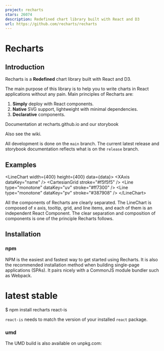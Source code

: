 ```yaml
---
project: recharts
stars: 26074
description: Redefined chart library built with React and D3
url: https://github.com/recharts/recharts
---
```


Recharts
========

Introduction
------------

Recharts is a **Redefined** chart library built with React and D3.

The main purpose of this library is to help you to write charts in React applications without any pain. Main principles of Recharts are:

1.  **Simply** deploy with React components.
2.  **Native** SVG support, lightweight with minimal dependencies.
3.  **Declarative** components.

Documentation at recharts.github.io and our storybook

Also see the wiki.

All development is done on the `main` branch. The current latest release and storybook documentation reflects what is on the `release` branch.

Examples
--------

<LineChart width\={400} height\={400} data\={data}\>
  <XAxis dataKey\="name" />
  <Tooltip />
  <CartesianGrid stroke\="#f5f5f5" />
  <Line type\="monotone" dataKey\="uv" stroke\="#ff7300" />
  <Line type\="monotone" dataKey\="pv" stroke\="#387908" />
</LineChart\>

All the components of Recharts are clearly separated. The LineChart is composed of x axis, tooltip, grid, and line items, and each of them is an independent React Component. The clear separation and composition of components is one of the principle Recharts follows.

Installation
------------

### npm

NPM is the easiest and fastest way to get started using Recharts. It is also the recommended installation method when building single-page applications (SPAs). It pairs nicely with a CommonJS module bundler such as Webpack.

# latest stable
$ npm install recharts react-is

`react-is` needs to match the version of your installed `react` package.

### umd

The UMD build is also available on unpkg.com:

<script src\="https://unpkg.com/react/umd/react.production.min.js"\></script\>
<script src\="https://unpkg.com/react-dom/umd/react-dom.production.min.js"\></script\>
<script src\="https://unpkg.com/react-is/umd/react-is.production.min.js"\></script\>
<script src\="https://unpkg.com/recharts/umd/Recharts.min.js"\></script\>

Then you can find the library on `window.Recharts`.

Contributing
------------

Recharts is open source. If you want to contribute to the project, please read the CONTRIBUTING.md to understand how to contribute to the project and DEVELOPING.md to set up your development environment.

Thanks
------

Thanks to Chromatic for providing the visual testing platform that helps us review UI changes and catch visual regressions.

Thanks to JetBrains for providing OSS development license for their IDEs.

License
-------

MIT

Copyright (c) 2015-2024 Recharts Group.
